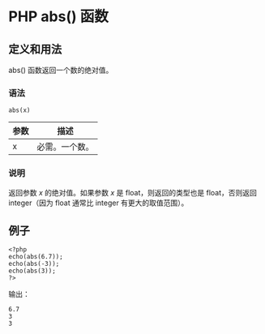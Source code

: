 # PHP abs() 函数



## 定义和用法

abs() 函数返回一个数的绝对值。

### 语法

```
abs(x)
```

| 参数 | 描述 |
| --- | --- |
| x | 必需。一个数。 |

### 说明

返回参数 _x_ 的绝对值。如果参数 _x_ 是 float，则返回的类型也是 float，否则返回 integer（因为 float 通常比 integer 有更大的取值范围）。

## 例子

```
<?php
echo(abs(6.7));
echo(abs(-3));
echo(abs(3));
?>
```

输出：

```
6.7
3
3
```



